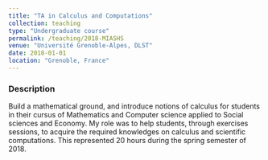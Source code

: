 ```yaml
---
title: "TA in Calculus and Computations"
collection: teaching
type: "Undergraduate course"
permalink: /teaching/2018-MIASHS
venue: "Université Grenoble-Alpes, DLST"
date: 2018-01-01
location: "Grenoble, France"
---
```


### Description
Build a mathematical ground, and introduce notions of calculus for students in their cursus of Mathematics and Computer science applied to Social sciences and Economy. My role was to help students, through exercises sessions, to acquire the required knowledges on calculus and scientific computations. This represented 20 hours during the spring semester of 2018.

